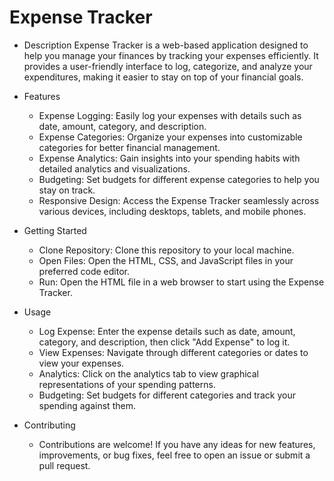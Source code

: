 # Expense Tracker
* Description
Expense Tracker is a web-based application designed to help you manage your finances by tracking your expenses efficiently. It provides a user-friendly interface to log, categorize, and analyze your expenditures, making it easier to stay on top of your financial goals.

* Features
  * Expense Logging: Easily log your expenses with details such as date, amount, category, and description.
  * Expense Categories: Organize your expenses into customizable categories for better financial management.
  * Expense Analytics: Gain insights into your spending habits with detailed analytics and visualizations.
  * Budgeting: Set budgets for different expense categories to help you stay on track.
  * Responsive Design: Access the Expense Tracker seamlessly across various devices, including desktops, tablets, and mobile phones.

* Getting Started
  * Clone Repository: Clone this repository to your local machine.
  * Open Files: Open the HTML, CSS, and JavaScript files in your preferred code editor.
  * Run: Open the HTML file in a web browser to start using the Expense Tracker.

* Usage
  * Log Expense: Enter the expense details such as date, amount, category, and description, then click "Add Expense" to log it.
  * View Expenses: Navigate through different categories or dates to view your expenses.
  * Analytics: Click on the analytics tab to view graphical representations of your spending patterns.
  * Budgeting: Set budgets for different categories and track your spending against them.

* Contributing
  * Contributions are welcome! If you have any ideas for new features, improvements, or bug fixes, feel free to open an issue or submit a pull request.
